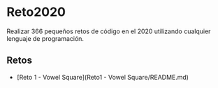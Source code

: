 # Reto2020
Realizar 366 pequeños retos de código en el 2020 utilizando cualquier lenguaje de programación.

## Retos
* [Reto 1 - Vowel Square](Reto1 - Vowel Square/README.md)

